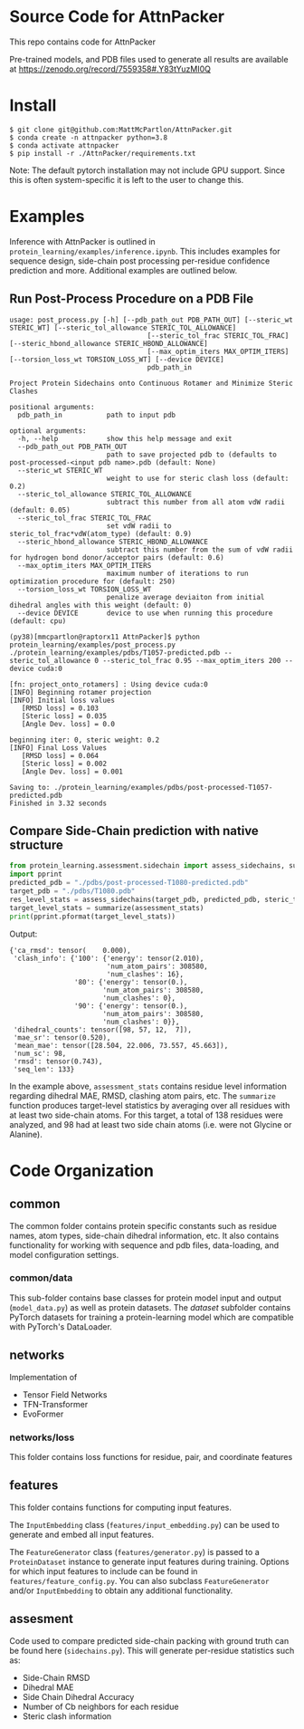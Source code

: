 # Source Code for AttnPacker 

This repo contains code for AttnPacker

Pre-trained models, and PDB files used to generate all results are available at  https://zenodo.org/record/7559358#.Y83tYuzMI0Q

# Install


```
$ git clone git@github.com:MattMcPartlon/AttnPacker.git
$ conda create -n attnpacker python=3.8
$ conda activate attnpacker
$ pip install -r ./AttnPacker/requirements.txt
```

Note: The default pytorch installation may not include GPU support. Since this is often system-specific it is left to the user to change this.


# Examples

Inference with AttnPacker is outlined in `protein_learning/examples/inference.ipynb`. This includes examples for sequence design, side-chain post processing 
per-residue confidence prediction and more. Additional examples are outlined below.

## Run Post-Process Procedure on a PDB File
```
usage: post_process.py [-h] [--pdb_path_out PDB_PATH_OUT] [--steric_wt STERIC_WT] [--steric_tol_allowance STERIC_TOL_ALLOWANCE]
                                  [--steric_tol_frac STERIC_TOL_FRAC] [--steric_hbond_allowance STERIC_HBOND_ALLOWANCE]
                                  [--max_optim_iters MAX_OPTIM_ITERS] [--torsion_loss_wt TORSION_LOSS_WT] [--device DEVICE]
                                  pdb_path_in

Project Protein Sidechains onto Continuous Rotamer and Minimize Steric Clashes

positional arguments:
  pdb_path_in           path to input pdb

optional arguments:
  -h, --help            show this help message and exit
  --pdb_path_out PDB_PATH_OUT
                        path to save projected pdb to (defaults to post-processed-<input pdb name>.pdb (default: None)
  --steric_wt STERIC_WT
                        weight to use for steric clash loss (default: 0.2)
  --steric_tol_allowance STERIC_TOL_ALLOWANCE
                        subtract this number from all atom vdW radii (default: 0.05)
  --steric_tol_frac STERIC_TOL_FRAC
                        set vdW radii to steric_tol_frac*vdW(atom_type) (default: 0.9)
  --steric_hbond_allowance STERIC_HBOND_ALLOWANCE
                        subtract this number from the sum of vdW radii for hydrogen bond donor/acceptor pairs (default: 0.6)
  --max_optim_iters MAX_OPTIM_ITERS
                        maximum number of iterations to run optimization procedure for (default: 250)
  --torsion_loss_wt TORSION_LOSS_WT
                        penalize average deviaiton from initial dihedral angles with this weight (default: 0)
  --device DEVICE       device to use when running this procedure (default: cpu)

(py38)[mmcpartlon@raptorx11 AttnPacker]$ python protein_learning/examples/post_process.py ./protein_learning/examples/pdbs/T1057-predicted.pdb --steric_tol_allowance 0 --steric_tol_frac 0.95 --max_optim_iters 200 --device cuda:0

[fn: project_onto_rotamers] : Using device cuda:0
[INFO] Beginning rotamer projection
[INFO] Initial loss values
   [RMSD loss] = 0.103
   [Steric loss] = 0.035
   [Angle Dev. loss] = 0.0

beginning iter: 0, steric weight: 0.2
[INFO] Final Loss Values
   [RMSD loss] = 0.064
   [Steric loss] = 0.002
   [Angle Dev. loss] = 0.001

Saving to: ./protein_learning/examples/pdbs/post-processed-T1057-predicted.pdb
Finished in 3.32 seconds
```

## Compare Side-Chain prediction with native structure

```python
from protein_learning.assessment.sidechain import assess_sidechains, summarize
import pprint
predicted_pdb = "./pdbs/post-processed-T1080-predicted.pdb"
target_pdb = "./pdbs/T1080.pdb"
res_level_stats = assess_sidechains(target_pdb, predicted_pdb, steric_tol_fracs = [1,0.9,0.8])
target_level_stats = summarize(assessment_stats)
print(pprint.pformat(target_level_stats))
```
Output:
```
{'ca_rmsd': tensor(    0.000),
 'clash_info': {'100': {'energy': tensor(2.010),
                        'num_atom_pairs': 308580,
                        'num_clashes': 16},
                '80': {'energy': tensor(0.),
                       'num_atom_pairs': 308580,
                       'num_clashes': 0},
                '90': {'energy': tensor(0.),
                       'num_atom_pairs': 308580,
                       'num_clashes': 0}},
 'dihedral_counts': tensor([98, 57, 12,  7]),
 'mae_sr': tensor(0.520),
 'mean_mae': tensor([28.504, 22.006, 73.557, 45.663]),
 'num_sc': 98,
 'rmsd': tensor(0.743),
 'seq_len': 133}
```

In the example above, `assessment_stats` contains residue level information regarding dihedral MAE, RMSD, clashing atom pairs, etc. The `summarize` function produces target-level statistics by averaging over all residues with at least two side-chain atoms. For this target, a total of 138 residues were analyzed, and 98 had at least two side chain atoms (i.e. were not Glycine or Alanine).

# Code Organization

## common

The common folder contains protein specific constants such as residue names, atom types, side-chain dihedral
information, etc. It also contains functionality for working with sequence and pdb files, data-loading, and model
configuration settings.

### common/data

This sub-folder contains base classes for protein model input and output (`model_data.py`)
as well as protein datasets. The *dataset* subfolder contains PyTorch datasets for training a protein-learning model
which are compatible with PyTorch's DataLoader.

## networks
Implementation of

- Tensor Field Networks
- TFN-Transformer
- EvoFormer

### networks/loss

This folder contains loss functions for residue, pair, and coordinate features

## features

This folder contains functions for computing input features.

The `InputEmbedding` class (`features/input_embedding.py`) can be used to generate and embed all input features.

The `FeatureGenerator` class (`features/generator.py`) is passed to a `ProteinDataset` instance to generate input
features during training. Options for which input features to include can be found in `features/feature_config.py`. You
can also subclass `FeatureGenerator` and/or `InputEmbedding` to obtain any additional functionality.

## assesment

Code used to compare predicted side-chain packing with ground truth can be found here (`sidechains.py`). 
This will generate per-residue statistics such as:
- Side-Chain RMSD
- Dihedral MAE
- Side Chain Dihedral Accuracy
- Number of Cb neighbors for each residue
- Steric clash information



